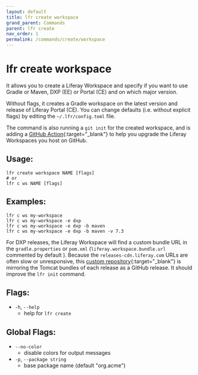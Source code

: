 ```yaml
---
layout: default
title: lfr create workspace
grand_parent: Commands
parent: lfr create
nav_order: 1
permalink: /commands/create/workspace
---
```


# lfr create workspace

It allows you to create a Liferay Workspace and specify if you want to use Gradle or Maven, DXP (EE) or Portal (CE) and on which major version.

Without flags, it creates a Gradle workspace on the latest version and release of Liferay Portal (CE). You can change defaults (i.e. without explicit flags) by editing the `~/.lfr/config.toml` file.

The command is also running a `git init` for the created workspace, and is adding a [GitHub Action](https://github.com/lgdd/lfr-cli/blob/main/internal/assets/tpl/github/liferay-upgrade.yml){:target="_blank"} to help you upgrade the Liferay Workspaces you host on GitHub.

## Usage:
```shell
lfr create workspace NAME [flags]
# or
lfr c ws NAME [flags]
```

## Examples:
```shell
lfr c ws my-workspace
lfr c ws my-workspace -e dxp
lfr c ws my-workspace -e dxp -b maven
lfr c ws my-workspace -e dxp -b maven -v 7.3
```

For DXP releases, the Liferay Workspace will find a custom bundle URL in the `gradle.properties` or `pom.xml` (`liferay.workspace.bundle.url` commented by default ). Because the `releases-cdn.liferay.com` URLs are often slow or unresponsive, this [custom repository](https://github.com/lgdd/liferay-dxp-releases){:target="_blank"} is mirroring the Tomcat bundles of each release as a GitHub release. It should improve the `lfr init` command.

## Flags:
- `-h`, `--help`
  - help for `lfr create`

## Global Flags:
- `--no-color`
  - disable colors for output messages
- `-p`, `--package string`
  - base package name (default "org.acme")